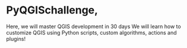 # PyQGISchallenge,
Here, we will master QGIS development in 30 days
We will learn how to customize QGIS using Python scripts, custom algorithms, actions and plugins!
